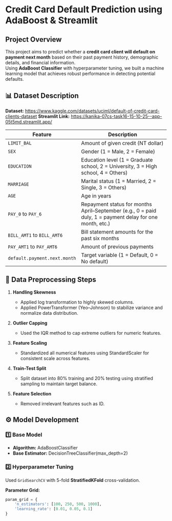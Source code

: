 # Credit Card Default Prediction using AdaBoost & Streamlit

## Project Overview

This project aims to predict whether a **credit card client will default on payment next month** based on their past payment history, demographic details, and financial information.  
Using **AdaBoost Classifier** with hyperparameter tuning, we built a machine learning model that achieves robust performance in detecting potential defaults.  

## 📊 Dataset Description

**Dataset:** https://www.kaggle.com/datasets/uciml/default-of-credit-card-clients-dataset
**Streamlit Link:** https://kanika-07cs-task16-15-10-25--app-05t5md.streamlit.app/

| Feature | Description |
|----------|--------------|
| `LIMIT_BAL` | Amount of given credit (NT dollar) |
| `SEX` | Gender (1 = Male, 2 = Female) |
| `EDUCATION` | Education level (1 = Graduate school, 2 = University, 3 = High school, 4 = Others) |
| `MARRIAGE` | Marital status (1 = Married, 2 = Single, 3 = Others) |
| `AGE` | Age in years |
| `PAY_0` to `PAY_6` | Repayment status for months April–September (e.g., 0 = paid duly, 1 = payment delay for one month, etc.) |
| `BILL_AMT1` to `BILL_AMT6` | Bill statement amounts for the past six months |
| `PAY_AMT1` to `PAY_AMT6` | Amount of previous payments |
| `default.payment.next.month` | Target variable (1 = Default, 0 = No default) |

## 🧹 Data Preprocessing Steps

1. **Handling Skewness**
   - Applied log transformation to highly skewed columns.
   - Applied PowerTransformer (Yeo–Johnson) to stabilize variance and normalize data distribution.

2. **Outlier Capping**
   - Used the IQR method to cap extreme outliers for numeric features.

3. **Feature Scaling**
   - Standardized all numerical features using StandardScaler for consistent scale across features.

4. **Train-Test Split**
   - Split dataset into 80% training and 20% testing using stratified sampling to maintain target balance.

5. **Feature Selection**
   - Removed irrelevant features such as ID.

## ⚙️ Model Development

### 1️⃣ Base Model
- **Algorithm:** AdaBoostClassifier
- **Base Estimator:** DecisionTreeClassifier(max_depth=2)

### 2️⃣ Hyperparameter Tuning
Used `GridSearchCV` with 5-fold **StratifiedKFold** cross-validation.

**Parameter Grid:**
```python
param_grid = {
    'n_estimators': [100, 250, 500, 1000],
    'learning_rate': [0.01, 0.05, 0.1]
}
